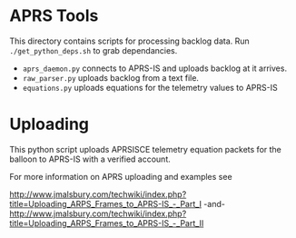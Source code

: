 # APRS Tools

This directory contains scripts for processing backlog data.
Run `./get_python_deps.sh` to grab dependancies.

* `aprs_daemon.py` connects to APRS-IS and uploads backlog at it arrives.
* `raw_parser.py` uploads backlog from a text file.
* `equations.py` uploads equations for the telemetry values to APRS-IS

# Uploading #

This python script uploads APRSISCE telemetry equation packets for the
balloon to APRS-IS with a verified account.

For more information on APRS uploading and examples see

http://www.jmalsbury.com/techwiki/index.php?title=Uploading_ARPS_Frames_to_APRS-IS_-_Part_I
-and-
http://www.jmalsbury.com/techwiki/index.php?title=Uploading_ARPS_Frames_to_APRS-IS_-_Part_II
